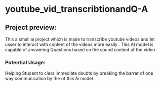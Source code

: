 # youtube_vid_transcribtionandQ-A
## Project preview:
This a small ai project which is made to transcribe youtube videos and let usser to interact with content of the videos more easily . This AI model is capable of answering Questions based on the sound content of the video
### Potential Usage:
Helping Student to clear immediate doubts by breaking the barrer of one way communication by the of this Ai model 
